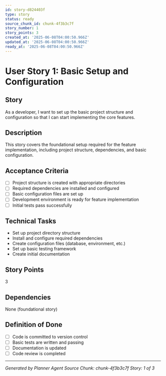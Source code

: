```yaml
---
id: story-d824403f
type: story
status: ready
source_chunk_id: chunk-4f3b3c7f
story_number: 1
story_points: 3
created_at: '2025-06-08T04:00:50.966Z'
updated_at: '2025-06-08T04:00:50.966Z'
ready_at: '2025-06-08T04:00:50.966Z'
---
```


# User Story 1: Basic Setup and Configuration

## Story
As a developer, I want to set up the basic project structure and configuration so that I can start implementing the core features.

## Description
This story covers the foundational setup required for the feature implementation, including project structure, dependencies, and basic configuration.

## Acceptance Criteria
- [ ] Project structure is created with appropriate directories
- [ ] Required dependencies are installed and configured
- [ ] Basic configuration files are set up
- [ ] Development environment is ready for feature implementation
- [ ] Initial tests pass successfully

## Technical Tasks
- Set up project directory structure
- Install and configure required dependencies
- Create configuration files (database, environment, etc.)
- Set up basic testing framework
- Create initial documentation

## Story Points
3

## Dependencies
None (foundational story)

## Definition of Done
- [ ] Code is committed to version control
- [ ] Basic tests are written and passing
- [ ] Documentation is updated
- [ ] Code review is completed

---
*Generated by Planner Agent*
*Source Chunk: chunk-4f3b3c7f*
*Story: 1 of 3*